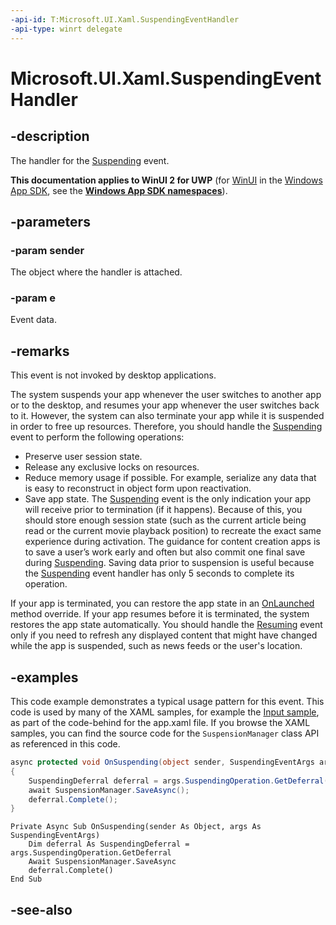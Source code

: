 ```yaml
---
-api-id: T:Microsoft.UI.Xaml.SuspendingEventHandler
-api-type: winrt delegate
---
```

<!-- Delegate syntax.
public delegate void SuspendingEventHandler(System.Object sender, Windows.ApplicationModel.SuspendingEventArgs e)
-->
# Microsoft.UI.Xaml.SuspendingEventHandler

## -description

The handler for the [Suspending](application_suspending.md) event.

**This documentation applies to WinUI 2 for UWP** (for [WinUI](/windows/apps/winui/winui3/) in the [Windows App SDK](/windows/apps/windows-app-sdk/), see the **[Windows App SDK namespaces](/windows/windows-app-sdk/api/winrt/)**).

## -parameters

### -param sender

The object where the handler is attached.

### -param e

Event data.

## -remarks

This event is not invoked by desktop applications.

The system suspends your app whenever the user switches to another app or to the desktop, and resumes your app whenever the user switches back to it. However, the system can also terminate your app while it is suspended in order to free up resources. Therefore, you should handle the [Suspending](application_suspending.md) event to perform the following operations:

+ Preserve user session state.
+ Release any exclusive locks on resources.
+ Reduce memory usage if possible. For example, serialize any data that is easy to reconstruct in object form upon reactivation.
+ Save app state.
The [Suspending](application_suspending.md) event is the only indication your app will receive prior to termination (if it happens). Because of this, you should store enough session state (such as the current article being read or the current movie playback position) to recreate the exact same experience during activation. The guidance for content creation apps is to save a user’s work early and often but also commit one final save during [Suspending](application_suspending.md). Saving data prior to suspension is useful because the [Suspending](application_suspending.md) event handler has only 5 seconds to complete its operation.

If your app is terminated, you can restore the app state in an [OnLaunched](application_onlaunched_859642554.md) method override. If your app resumes before it is terminated, the system restores the app state automatically. You should handle the [Resuming](application_resuming.md) event only if you need to refresh any displayed content that might have changed while the app is suspended, such as news feeds or the user's location.

## -examples

This code example demonstrates a typical usage pattern for this event. This code is used by many of the XAML samples, for example the [Input sample](https://github.com/microsoftarchive/msdn-code-gallery-microsoft/tree/master/Official%20Windows%20Platform%20Sample/Input%20XAML%20user%20input%20events%20sample), as part of the code-behind for the app.xaml file. If you browse the XAML samples, you can find the source code for the `SuspensionManager` class API as referenced in this code.

```csharp
async protected void OnSuspending(object sender, SuspendingEventArgs args)
{
    SuspendingDeferral deferral = args.SuspendingOperation.GetDeferral();
    await SuspensionManager.SaveAsync();
    deferral.Complete();
}
```

```vbnet
Private Async Sub OnSuspending(sender As Object, args As SuspendingEventArgs) 
    Dim deferral As SuspendingDeferral = args.SuspendingOperation.GetDeferral 
    Await SuspensionManager.SaveAsync 
    deferral.Complete() 
End Sub 
```

## -see-also
